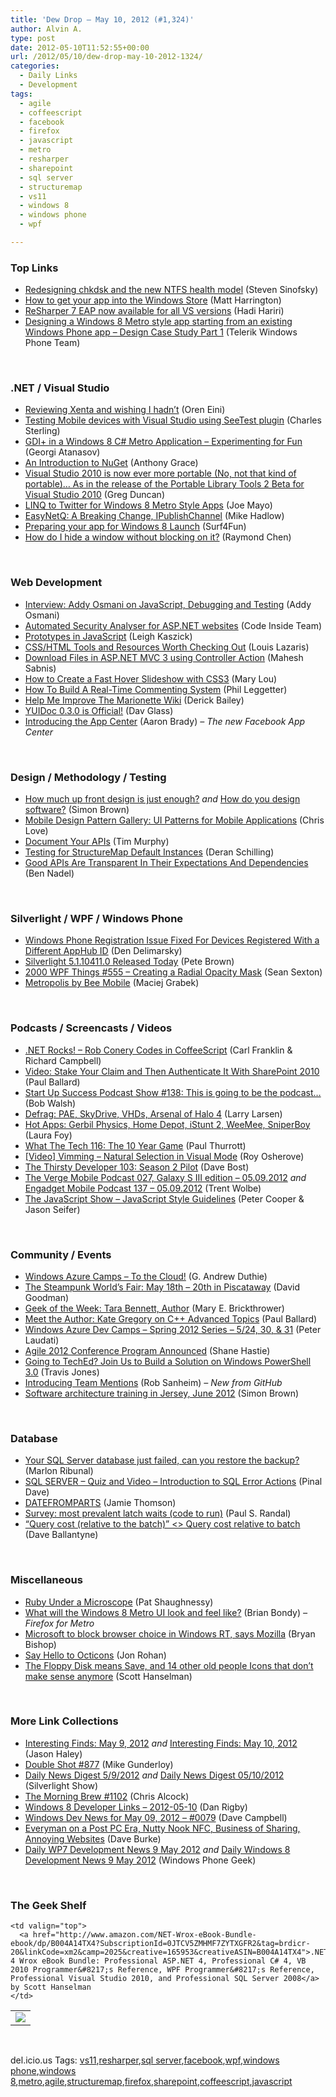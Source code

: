 ```yaml
---
title: 'Dew Drop – May 10, 2012 (#1,324)'
author: Alvin A.
type: post
date: 2012-05-10T11:52:55+00:00
url: /2012/05/10/dew-drop-may-10-2012-1324/
categories:
  - Daily Links
  - Development
tags:
  - agile
  - coffeescript
  - facebook
  - firefox
  - javascript
  - metro
  - resharper
  - sharepoint
  - sql server
  - structuremap
  - vs11
  - windows 8
  - windows phone
  - wpf

---
```

### <a name="top"></a>Top Links

  * [Redesigning chkdsk and the new NTFS health model][1] (Steven Sinofsky)
  * [How to get your app into the Windows Store][2] (Matt Harrington)
  * [ReSharper 7 EAP now available for all VS versions][3] (Hadi Hariri)
  * [Designing a Windows 8 Metro style app starting from an existing Windows Phone app – Design Case Study Part 1][4] (Telerik Windows Phone Team)

&#160;

### <a name="dotnet"></a>.NET / Visual Studio

  * [Reviewing Xenta and wishing I hadn’t][5] (Oren Eini)
  * [Testing Mobile devices with Visual Studio using SeeTest plugin][6] (Charles Sterling)
  * [GDI+ in a Windows 8 C# Metro Application – Experimenting for Fun][7] (Georgi Atanasov)
  * [An Introduction to NuGet][8] (Anthony Grace)
  * [Visual Studio 2010 is now ever more portable (No, not that kind of portable)&#8230; As in the release of the Portable Library Tools 2 Beta for Visual Studio 2010][9] (Greg Duncan)
  * [LINQ to Twitter for Windows 8 Metro Style Apps][10] (Joe Mayo)
  * [EasyNetQ: A Breaking Change, IPublishChannel][11] (Mike Hadlow)
  * [Preparing your app for Windows 8 Launch][12] (Surf4Fun)
  * [How do I hide a window without blocking on it?][13] (Raymond Chen)

&#160;

### <a name="web"></a>Web Development

  * [Interview: Addy Osmani on JavaScript, Debugging and Testing][14] (Addy Osmani)
  * [Automated Security Analyser for ASP.NET websites][15] (Code Inside Team)
  * [Prototypes in JavaScript][16] (Leigh Kaszick)
  * [CSS/HTML Tools and Resources Worth Checking Out][17] (Louis Lazaris)
  * [Download Files in ASP.NET MVC 3 using Controller Action][18] (Mahesh Sabnis)
  * [How to Create a Fast Hover Slideshow with CSS3][19] (Mary Lou)
  * [How To Build A Real-Time Commenting System][20] (Phil Leggetter)
  * [Help Me Improve The Marionette Wiki][21] (Derick Bailey)
  * [YUIDoc 0.3.0 is Official!][22] (Dav Glass)
  * [Introducing the App Center][23] (Aaron Brady) _– The new Facebook App Center_

&#160;

### <a name="design"></a>Design / Methodology / Testing

  * [How much up front design is just enough?][24] _and_ [How do you design software?][25] (Simon Brown)
  * [Mobile Design Pattern Gallery: UI Patterns for Mobile Applications][26] (Chris Love)
  * [Document Your APIs][27] (Tim Murphy)
  * [Testing for StructureMap Default Instances][28] (Deran Schilling)
  * [Good APIs Are Transparent In Their Expectations And Dependencies][29] (Ben Nadel)

&#160;

### <a name="silverlight"></a>Silverlight / WPF / Windows Phone

  * [Windows Phone Registration Issue Fixed For Devices Registered With a Different AppHub ID][30] (Den Delimarsky)
  * [Silverlight 5.1.10411.0 Released Today][31] (Pete Brown)
  * <a href="http://wpf.2000things.com/2012/05/10/555-creating-a-radial-opacity-mask" target="_blank">2000 WPF Things #555 – Creating a Radial Opacity Mask</a> (Sean Sexton)
  * [Metropolis by Bee Mobile][32] (Maciej Grabek)

&#160;

### <a name="podcasts"></a>Podcasts / Screencasts / Videos

  * <a href="http://www.dotnetrocks.com/default.aspx?ShowNum=766" target="_blank">.NET Rocks! &#8211; Rob Conery Codes in CoffeeScript</a> (Carl Franklin & Richard Campbell)
  * [Video: Stake Your Claim and Then Authenticate It With SharePoint 2010][33] (Paul Ballard)
  * <a href="http://startupsuccesspodcast.com/2012/05/show-138-this-is-going-to-be-the-podcast/" target="_blank">Start Up Success Podcast Show #138: This is going to be the podcast…</a> (Bob Walsh)
  * [Defrag: PAE, SkyDrive, VHDs, Arsenal of Halo 4][34] (Larry Larsen)
  * [Hot Apps: Gerbil Physics, Home Depot, iStunt 2, WeeMee, SniperBoy][35] (Laura Foy)
  * [What The Tech 116: The 10 Year Game][36] (Paul Thurrott)
  * [[Video] Vimming &#8211; Natural Selection in Visual Mode][37] (Roy Osherove)
  * [The Thirsty Developer 103: Season 2 Pilot][38] (Dave Bost)
  * [The Verge Mobile Podcast 027, Galaxy S III edition &#8211; 05.09.2012][39] _and_ [Engadget Mobile Podcast 137 &#8211; 05.09.2012][40] (Trent Wolbe)
  * <a href="http://feedproxy.google.com/~r/the-javascript-show/~3/5PEML9snO0I/39" target="_blank">The JavaScript Show &#8211; JavaScript Style Guidelines</a> (Peter Cooper & Jason Seifer)

&#160;

### <a name="events"></a>Community / Events

  * [Windows Azure Camps &#8211; To the Cloud!][41] (G. Andrew Duthie)
  * [The Steampunk World’s Fair: May 18th – 20th in Piscataway][42] (David Goodman)
  * [Geek of the Week: Tara Bennett, Author][43] (Mary E. Brickthrower)
  * [Meet the Author: Kate Gregory on C++ Advanced Topics][44] (Paul Ballard)
  * [Windows Azure Dev Camps – Spring 2012 Series – 5/24, 30, & 31][45] (Peter Laudati)
  * [Agile 2012 Conference Program Announced][46] (Shane Hastie)
  * [Going to TechEd? Join Us to Build a Solution on Windows PowerShell 3.0][47] (Travis Jones)
  * [Introducing Team Mentions][48] (Rob Sanheim) _– New from GitHub_
  * [Software architecture training in Jersey, June 2012][49] (Simon Brown)

&#160;

### <a name="sql"></a>Database

  * [Your SQL Server database just failed, can you restore the backup?][50] (Marlon Ribunal)
  * [SQL SERVER – Quiz and Video – Introduction to SQL Error Actions][51] (Pinal Dave)
  * [DATEFROMPARTS][52] (Jamie Thomson)
  * [Survey: most prevalent latch waits (code to run)][53] (Paul S. Randal)
  * <a href="http://sqlblogcasts.com/blogs/sqlandthelike/archive/2012/05/10/query-cost-relative-to-the-batch-lt-gt-query-cost-relative-to-batch.aspx" target="_blank">“Query cost (relative to the batch)” <> Query cost relative to batch</a> (Dave Ballantyne)

&#160;

### <a name="misc"></a>Miscellaneous

  * [Ruby Under a Microscope][54] (Pat Shaughnessy)
  * [What will the Windows 8 Metro UI look and feel like?][55] (Brian Bondy) _– Firefox for Metro_
  * [Microsoft to block browser choice in Windows RT, says Mozilla][56] (Bryan Bishop)
  * [Say Hello to Octicons][57] (Jon Rohan)
  * [The Floppy Disk means Save, and 14 other old people Icons that don&#8217;t make sense anymore][58] (Scott Hanselman)

&#160;

### <a name="links"></a>More Link Collections

  * [Interesting Finds: May 9, 2012][59] _and_ [Interesting Finds: May 10, 2012][60] (Jason Haley)
  * [Double Shot #877][61] (Mike Gunderloy)
  * [Daily News Digest 5/9/2012][62] _and_ [Daily News Digest 05/10/2012][63] (Silverlight Show)
  * [The Morning Brew #1102][64] (Chris Alcock)
  * [Windows 8 Developer Links – 2012-05-10][65] (Dan Rigby)
  * [Windows Dev News for May 09, 2012 &#8211; #0079][66] (Dave Campbell)
  * [Everyman on a Post PC Era, Nutty Nook NFC, Business of Sharing, Annoying Websites][67] (Dave Burke)
  * [Daily WP7 Development News 9 May 2012][68] _and_ [Daily Windows 8 Development News 9 May 2012][69] (Windows Phone Geek)

&#160;

### <a name="shelf"></a>The Geek Shelf

<table border="0" cellspacing="0" cellpadding="0">
  <tr>
    <td>
      <img data-recalc-dims="1" decoding="async" src="https://i0.wp.com/ecx.images-amazon.com/images/I/516e%252BchvYLL._SL160_.jpg?w=660" />
    </td>
    
    <td valign="top">
      <a href="http://www.amazon.com/NET-Wrox-eBook-Bundle-ebook/dp/B004A14TX4?SubscriptionId=0JTCV5ZMHMF7ZYTXGFR2&tag=brdicr-20&linkCode=xm2&camp=2025&creative=165953&creativeASIN=B004A14TX4">.NET 4 Wrox eBook Bundle: Professional ASP.NET 4, Professional C# 4, VB 2010 Programmer&#8217;s Reference, WPF Programmer&#8217;s Reference, Professional Visual Studio 2010, and Professional SQL Server 2008</a> by Scott Hanselman
    </td>
  </tr>
</table>

&#160;

<div style="padding-bottom: 0px; margin: 0px; padding-left: 0px; padding-right: 0px; display: inline; float: none; padding-top: 0px" id="scid:0767317B-992E-4b12-91E0-4F059A8CECA8:8db4d933-bd44-4794-9413-441dd0729a23" class="wlWriterEditableSmartContent">
  del.icio.us Tags: <a href="http://del.icio.us/popular/vs11" rel="tag">vs11</a>,<a href="http://del.icio.us/popular/resharper" rel="tag">resharper</a>,<a href="http://del.icio.us/popular/sql+server" rel="tag">sql server</a>,<a href="http://del.icio.us/popular/facebook" rel="tag">facebook</a>,<a href="http://del.icio.us/popular/wpf" rel="tag">wpf</a>,<a href="http://del.icio.us/popular/windows+phone" rel="tag">windows phone</a>,<a href="http://del.icio.us/popular/windows+8" rel="tag">windows 8</a>,<a href="http://del.icio.us/popular/metro" rel="tag">metro</a>,<a href="http://del.icio.us/popular/agile" rel="tag">agile</a>,<a href="http://del.icio.us/popular/structuremap" rel="tag">structuremap</a>,<a href="http://del.icio.us/popular/firefox" rel="tag">firefox</a>,<a href="http://del.icio.us/popular/sharepoint" rel="tag">sharepoint</a>,<a href="http://del.icio.us/popular/coffeescript" rel="tag">coffeescript</a>,<a href="http://del.icio.us/popular/javascript" rel="tag">javascript</a>
</div>

 [1]: http://blogs.msdn.com/b/b8/archive/2012/05/09/redesigning-chkdsk-and-the-new-ntfs-health-model.aspx
 [2]: http://blogs.msdn.com/b/matt-harrington/archive/2012/05/09/how-to-get-your-app-into-the-windows-store.aspx
 [3]: http://blogs.jetbrains.com/dotnet/2012/05/resharper-7-eap-now-available-for-all-vs-versions/
 [4]: http://feedproxy.google.com/~r/Telerik/~3/3GUo4IP-zgo/designing-a-windows-8-metro-style-app-starting-from-an-existing-windows-phone-app-design-case-study-part-1.aspx
 [5]: http://feedproxy.google.com/~r/AyendeRahien/~3/IWuCGxGcf0E/reviewing-xenta-and-wishing-i-hadnrsquo-t
 [6]: http://blogs.msdn.com/b/visualstudioalm/archive/2012/05/09/testing-mobile-devices-with-visual-studio-using-seetest-plugin.aspx
 [7]: http://feedproxy.google.com/~r/Telerik/~3/6r1zDdAvjd8/gdi-in-a-windows-8-c-metro-application-experimenting-for-fun.aspx
 [8]: http://www.codersbarn.com/post/2012/05/09/An-Introduction-to-Nuget.aspx
 [9]: http://coolthingoftheday.blogspot.com/2012/05/visual-studio-2010-is-now-ever-more.html
 [10]: http://geekswithblogs.net/WinAZ/archive/2012/05/09/linq-to-twitter-for-windows-8-metro-style-apps.aspx
 [11]: http://feedproxy.google.com/~r/CodeRant/~3/jPqJj74KKgo/easynetq-breaking-change.html
 [12]: http://feedproxy.google.com/~r/BuildingGamesBasedOnSilverlightAndExpressions/~3/Or75d59rYqs/preparing-your-app-for-windows-8-launch.aspx
 [13]: http://blogs.msdn.com/b/oldnewthing/archive/2012/05/09/10302679.aspx
 [14]: http://www.infoq.com/interviews/addy-osmani-javascript
 [15]: http://feedproxy.google.com/~r/Code-InsideBlogInternational/~3/A0TJVyUoPTE/
 [16]: http://feedproxy.google.com/~r/nettuts/~3/JMdjcqupCZ0/
 [17]: http://www.impressivewebs.com/css-html-tools-resources/
 [18]: http://feedproxy.google.com/~r/netCurryRecentArticles/~3/vIyzsjX6-k8/ShowArticle.aspx
 [19]: http://tympanus.net/codrops/2012/05/09/how-to-create-a-fast-hover-slideshow-with-css3/
 [20]: http://www.smashingmagazine.com/2012/05/09/how-to-build-a-real-time-commenting-system/
 [21]: http://feedproxy.google.com/~r/LosTechies/~3/TNw8vVD2B1g/
 [22]: http://feeds.yuiblog.com/~r/YahooUserInterfaceBlog/~3/ubWFBgMjz4w/
 [23]: http://developers.facebook.com/blog/post/2012/05/09/introducing-the-app-center/
 [24]: http://www.codingthearchitecture.com/2012/05/09/how_much_up_front_design_is_just_enough.html
 [25]: http://www.codingthearchitecture.com/2012/05/10/how_do_you_design_software.html
 [26]: http://professionalaspnet.com/archive/2012/05/09/Mobile-Design-Pattern-Gallery_3A00_-UI-Patterns-for-Mobile-Applications.aspx
 [27]: http://feedproxy.google.com/~r/geekswithblogs/~3/phcANPGcCV4/document-your-apis.aspx
 [28]: http://feedproxy.google.com/~r/derans/~3/SZLh5UgyaXk/testing-for-structuremap-default.html
 [29]: http://www.bennadel.com/blog/2376-Good-APIs-Are-Transparent-In-Their-Expectations-And-Dependencies.htm
 [30]: http://dennisdel.com/blog/windows-phone-registration-issue-fixed-for-devices-registered-with-a-different-apphub-id
 [31]: http://feedproxy.google.com/~r/PeteBrown/~3/0daURBXmLgQ/silverlight-51104110-released-today
 [32]: http://en.maciejgrabek.com/2012/05/09/metropolis-by-bee-mobile/
 [33]: http://blog.pluralsight.com/2012/05/09/video-stake-your-claim-and-then-authenticate-with-sharepoint-2010/
 [34]: http://channel9.msdn.com/Shows/The-Defrag-Show/Defrag-PAE-SkyDrive-VHDs-Arsenal-of-Halo-4
 [35]: http://channel9.msdn.com/Shows/Hot-Apps/Hot-Apps-Gerbil-Physics-Home-Depot-iStunt-2-WeeMee-SniperBoy
 [36]: http://www.winsupersite.com/article/podcast-2/tech-116-10-year-game-143024
 [37]: http://feedproxy.google.com/~r/Iserializable/~3/4lDXO60YtD4/video-vimming-natural-selection-in-visual-mode.html
 [38]: http://feedproxy.google.com/~r/ThirstyDeveloperPodcast/~3/NMN-dxtksHA/TheThirstyDeveloper103Season2Pilot.aspx
 [39]: http://www.theverge.com/2012/5/9/3009248/the-verge-mobile-podcast-027-05-09-2012
 [40]: http://www.engadget.com/2012/05/09/engadget-mobile-podcast-137-05-09-2012/
 [41]: http://feeds.devhammer.net/~r/devhammer/~3/H8KpGZ46FO0/windows-azure-camps---to-the-cloud
 [42]: http://geekadelphia.com/2012/05/09/the-steampunk-worlds-fair-may-18th-20th-in-piscataway/
 [43]: http://geekadelphia.com/2012/05/09/geek-of-the-week-tara-bennett-author/
 [44]: http://blog.pluralsight.com/2012/05/09/meet-the-author-kate-gregory-on-c-advanced-topics/
 [45]: http://feedproxy.google.com/~r/peterlau/~3/99phlrFmo50/windows-azure-dev-camps-spring-2012-series-5-24-30-amp-31.aspx
 [46]: http://www.infoq.com/news/2012/05/agile-2012-conference-
 [47]: http://blogs.msdn.com/b/powershell/archive/2012/05/09/going-to-teched-join-us-to-build-a-solution-on-windows-powershell-3-0.aspx
 [48]: https://github.com/blog/1121-introducing-team-mentions
 [49]: http://www.codingthearchitecture.com/2012/05/09/software_architecture_training_in_jersey_june_2012.html
 [50]: http://www.sqlservercentral.com/blogs/marlon-ribunal-sql-code-coffee-etc/2012/05/09/your-sql-server-database-just-failed-can-you-restore-the-backup/
 [51]: http://blog.sqlauthority.com/2012/05/10/sql-server-quiz-and-video-introduction-to-sql-error-actions/
 [52]: http://feedproxy.google.com/~r/jamiet/~3/vtrkTNsoZPg/datefromparts.aspx
 [53]: http://feedproxy.google.com/~r/PaulSRandal/~3/QKhxouMV__w/post.aspx
 [54]: http://feedproxy.google.com/~r/Rubyflow/~3/z6od8APGuaw/7653-ruby-under-a-microscope
 [55]: http://www.brianbondy.com/blog/id/139
 [56]: http://www.theverge.com/2012/5/9/3010982/microsoft-block-browser-choice-windows-rt-mozilla
 [57]: https://github.com/blog/1106-say-hello-to-octicons
 [58]: http://feedproxy.google.com/~r/ScottHanselman/~3/Ma18EeSEGLo/TheFloppyDiskMeansSaveAnd14OtherOldPeopleIconsThatDontMakeSenseAnymore.aspx
 [59]: http://jasonhaley.com/blog/post.aspx?id=9239cc3b-8636-4181-801e-9e3887f663fd
 [60]: http://jasonhaley.com/blog/post.aspx?id=f5d9f882-80be-4cd0-bb28-9444a6bdff57
 [61]: http://afreshcup.com/home/2012/5/10/double-shot-877.html
 [62]: http://feedproxy.google.com/~r/silverlightshow/~3/iLNZUlKFAqU/Daily-News-Digest-5-9-2012.aspx
 [63]: http://feedproxy.google.com/~r/silverlightshow/~3/pGQzZutMax8/Daily-News-Digest-05-10-2012.aspx
 [64]: http://feedproxy.google.com/~r/ReflectivePerspective/~3/q3HcUB17Scc/
 [65]: http://danrigby.com/2012/05/09/windows-8-developer-links-2012-05-10/
 [66]: http://www.windowsdevnews.com/Blogs.aspx?ID=117
 [67]: http://feedproxy.google.com/~r/DaveBurke/~3/91-feUiSOn8/post.aspx
 [68]: http://feedproxy.google.com/~r/Windowsphonegeek/~3/IPziuhk-4Rk/Daily-WP7-Development-News-9-May-2012
 [69]: http://www.windowsphonegeek.com/windows-8-news/daily-windows-8-development-news-9-may-2012